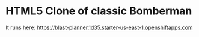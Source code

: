 # HTML5 Clone of classic Bomberman
It runs here: https://blast-planner.1d35.starter-us-east-1.openshiftapps.com
